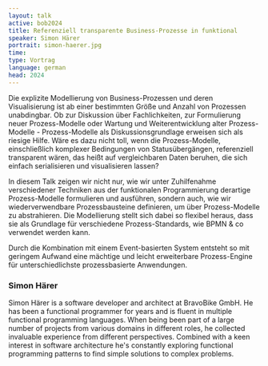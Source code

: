 ```yaml
---
layout: talk
active: bob2024
title: Referenziell transparente Business-Prozesse in funktional
speaker: Simon Härer
portrait: simon-haerer.jpg
time:
type: Vortrag
language: german
head: 2024
---
```


Die explizite Modellierung von Business-Prozessen und deren
Visualisierung ist ab einer bestimmten Größe und Anzahl von Prozessen
unabdingbar. Ob zur Diskussion über Fachlichkeiten, zur Formulierung
neuer Prozess-Modelle oder Wartung und Weiterentwicklung alter
Prozess-Modelle - Prozess-Modelle als Diskussionsgrundlage erweisen
sich als riesige Hilfe. Wäre es dazu nicht toll, wenn die
Prozess-Modelle, einschließlich komplexer Bedingungen von
Statusübergängen, referenziell transparent wären, das heißt auf
vergleichbaren Daten beruhen, die sich einfach serialisieren und
visualisieren lassen?

In diesem Talk zeigen wir nicht nur, wie wir unter Zuhilfenahme
verschiedener Techniken aus der funktionalen Programmierung derartige
Prozess-Modelle formulieren und ausführen, sondern auch, wie wir
wiederverwendbare Prozessbausteine definieren, um über Prozess-Modelle
zu abstrahieren. Die Modellierung stellt sich dabei so flexibel
heraus, dass sie als Grundlage für verschiedene Prozess-Standards, wie
BPMN & co verwendet werden kann.

Durch die Kombination mit einem Event-basierten System entsteht so mit
geringem Aufwand eine mächtige und leicht erweiterbare Prozess-Engine
für unterschiedlichste prozessbasierte Anwendungen.

### Simon Härer

Simon Härer is a software developer and architect at BravoBike GmbH.
He has been a functional programmer for years and is fluent in
multiple functional programming languages. When being been part of a
large number of projects from various domains in different roles, he
collected invaluable experience from different perspectives. Combined
with a keen interest in software architecture he's constantly
exploring functional programming patterns to find simple solutions to
complex problems.
